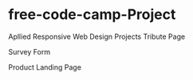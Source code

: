 # free-code-camp-Project
Apllied Responsive Web Design Projects
Tribute Page

Survey Form

Product Landing Page
